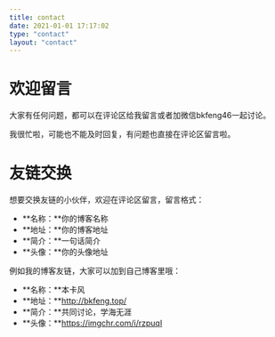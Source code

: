```yaml
---
title: contact
date: 2021-01-01 17:17:02
type: "contact"
layout: "contact"
---
```


# 欢迎留言
大家有任何问题，都可以在评论区给我留言或者加微信bkfeng46一起讨论。

我很忙啦，可能也不能及时回复，有问题也直接在评论区留言啦。

# 友链交换
想要交换友链的小伙伴，欢迎在评论区留言，留言格式：
* **名称：**你的博客名称
* **地址：**你的博客地址
* **简介：**一句话简介
* **头像：**你的头像地址

例如我的博客友链，大家可以加到自己博客里哦：
* **名称：**本卡风
* **地址：**http://bkfeng.top/
* **简介：**共同讨论，学海无涯
* **头像：**https://imgchr.com/i/rzpuqI
